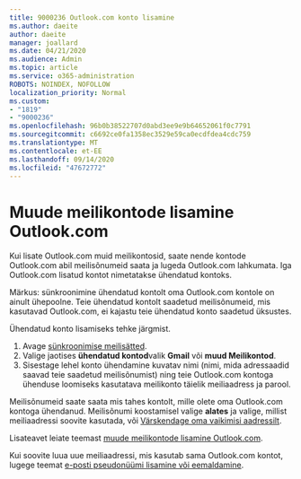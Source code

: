 ```yaml
---
title: 9000236 Outlook.com konto lisamine
ms.author: daeite
author: daeite
manager: joallard
ms.date: 04/21/2020
ms.audience: Admin
ms.topic: article
ms.service: o365-administration
ROBOTS: NOINDEX, NOFOLLOW
localization_priority: Normal
ms.custom:
- "1819"
- "9000236"
ms.openlocfilehash: 96b0b38522707d0abd3ee9e9b64652061f0c7791
ms.sourcegitcommit: c6692ce0fa1358ec3529e59ca0ecdfdea4cdc759
ms.translationtype: MT
ms.contentlocale: et-EE
ms.lasthandoff: 09/14/2020
ms.locfileid: "47672772"
---
```

# <a name="add-your-other-email-accounts-to-outlookcom"></a>Muude meilikontode lisamine Outlook.com

Kui lisate Outlook.com muid meilikontosid, saate nende kontode Outlook.com abil meilisõnumeid saata ja lugeda Outlook.com lahkumata. Iga Outlook.com lisatud kontot nimetatakse ühendatud kontoks.

Märkus: sünkroonimine ühendatud kontolt oma Outlook.com kontole on ainult ühepoolne. Teie ühendatud kontolt saadetud meilisõnumeid, mis kasutavad Outlook.com, ei kajastu teie ühendatud konto saadetud üksustes.

Ühendatud konto lisamiseks tehke järgmist.

1. Avage [sünkroonimise meilisätted](https://go.microsoft.com/fwlink/?linkid=875264).
2. Valige jaotises **ühendatud kontod**valik **Gmail** või **muud Meilikontod**.
3. Sisestage lehel konto ühendamine kuvatav nimi (nimi, mida adressaadid saavad teie saadetud meilisõnumist) ning teie Outlook.com kontoga ühenduse loomiseks kasutatava meilikonto täielik meiliaadress ja parool.

Meilisõnumeid saate saata mis tahes kontolt, mille olete oma Outlook.com kontoga ühendanud. Meilisõnumi koostamisel valige **alates** ja valige, millist meiliaadressi soovite kasutada, või [Värskendage oma vaikimisi aadressilt](https://go.microsoft.com/fwlink/?linkid=875264).

Lisateavet leiate teemast [muude meilikontode lisamine Outlook.com](https://support.office.com/article/c5224df4-5885-4e79-91ba-523aa743f0ba?wt.mc_id=Office_Outlook_com_Alchemy).

Kui soovite luua uue meiliaadressi, mis kasutab sama Outlook.com kontot, lugege teemat [e-posti pseudonüümi lisamine või eemaldamine](https://support.office.com/article/459b1989-356d-40fa-a689-8f285b13f1f2?wt.mc_id=Office_Outlook_com_Alchemy).